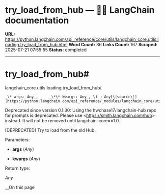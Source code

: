 # try_load_from_hub — 🦜🔗 LangChain  documentation

**URL:** https://python.langchain.com/api_reference/core/utils/langchain_core.utils.loading.try_load_from_hub.html
**Word Count:** 36
**Links Count:** 167
**Scraped:** 2025-07-21 07:55:55
**Status:** completed

---

# try\_load\_from\_hub\#

langchain\_core.utils.loading.try\_load\_from\_hub\(

    _\* args: Any_,     _\*\* kwargs: Any_, \) → Any[\[source\]](https://python.langchain.com/api_reference/_modules/langchain_core/utils/loading.html#try_load_from_hub)\#     

Deprecated since version 0.1.30: Using the hwchase17/langchain-hub repo for prompts is deprecated. Please use <<https://smith.langchain.com/hub>> instead. It will not be removed until langchain-core==1.0.

\[DEPRECATED\] Try to load from the old Hub.

Parameters:     

  * **args** \(_Any_\)

  * **kwargs** \(_Any_\)

Return type:     

_Any_

__On this page
